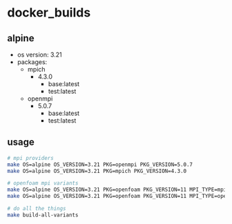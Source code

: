 # docker_builds

## alpine
  - os version: 3.21
  - packages:
    - mpich
      - 4.3.0
        - base:latest
        - test:latest
    - openmpi
      - 5.0.7
        - base:latest
        - test:latest

## usage
```bash
# mpi providers
make OS=alpine OS_VERSION=3.21 PKG=openmpi PKG_VERSION=5.0.7
make OS=alpine OS_VERSION=3.21 PKG=mpich PKG_VERSION=4.3.0

# openfoam mpi variants
make OS=alpine OS_VERSION=3.21 PKG=openfoam PKG_VERSION=11 MPI_TYPE=mpich MPI_VERSION=4.3.0
make OS=alpine OS_VERSION=3.21 PKG=openfoam PKG_VERSION=11 MPI_TYPE=openmpi MPI_VERSION=5.0.7

# do all the things
make build-all-variants
```
